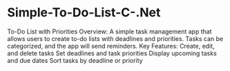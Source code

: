# Simple-To-Do-List-C-.Net

To-Do List with Priorities
Overview: A simple task management app that allows users to create to-do lists with deadlines and priorities. Tasks can be categorized, and the app will send reminders.
Key Features:
Create, edit, and delete tasks
Set deadlines and task priorities
Display upcoming tasks and due dates
Sort tasks by deadline or priority
